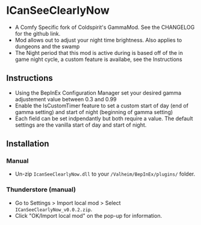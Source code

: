 # ICanSeeClearlyNow

* A Comfy Specific fork of Coldspirit's GammaMod. See the CHANGELOG for the github link.
* Mod allows out to adjust your night time brightness.  Also applies to dungeons and the swamp
* The Night period that this mod is active during is based off of the in game night cycle, a custom feature is availabe, see the Instructions

## Instructions

* Using the BepInEx Configuration Manager set your desired gamma adjustement value between 0.3 and 0.99
* Enable the IsCustomTimer feature to set a custom start of day (end of gamma setting) and start of night (beginning of gamma setting)
* Each field can be set indpendantly but both require a value.  The default settings are the vanilla start of day and start of night.

## Installation

 ### Manual

  * Un-zip `IcanSeeClearlyNow.dll` to your `/Valheim/BepInEx/plugins/` folder.

### Thunderstore (manual)

  * Go to Settings > Import local mod > Select `ICanSeeClearlyNow_v0.0.2.zip`.
  * Click "OK/Import local mod" on the pop-up for information.